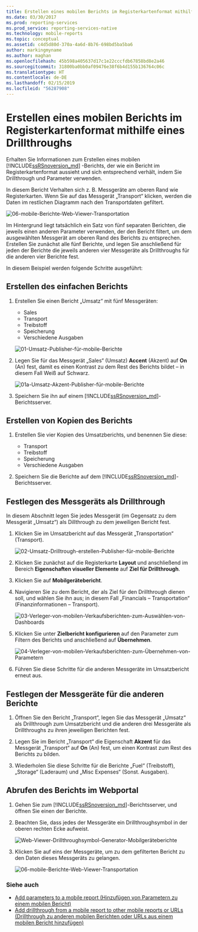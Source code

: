 ```yaml
---
title: Erstellen eines mobilen Berichts im Registerkartenformat mithilfe eines Drillthroughs | Mobile Berichte von Reporting Services | Microsoft-Dokumentation
ms.date: 03/30/2017
ms.prod: reporting-services
ms.prod_service: reporting-services-native
ms.technology: mobile-reports
ms.topic: conceptual
ms.assetid: c4d5d80d-370a-4a6d-8b76-698bd5ba5ba6
author: markingmyname
ms.author: maghan
ms.openlocfilehash: 45b598a405637d17c1e22cccfdb67858bd8e2a46
ms.sourcegitcommit: 31800ba0bb0af09476e38f6b4d155b136764c06c
ms.translationtype: HT
ms.contentlocale: de-DE
ms.lasthandoff: 02/15/2019
ms.locfileid: "56287908"
---
```

# <a name="create-a-tabbed-mobile-report-by-using-drillthrough"></a>Erstellen eines mobilen Berichts im Registerkartenformat mithilfe eines Drillthroughs
Erhalten Sie Informationen zum Erstellen eines mobilen [!INCLUDE[ssRSnoversion_md](../../includes/ssrsnoversion-md.md)] -Berichts, der wie ein Bericht im Registerkartenformat aussieht und sich entsprechend verhält, indem Sie Drillthrough und Parameter verwenden.

In diesem Bericht Verhalten sich z. B. Messgeräte am oberen Rand wie Registerkarten. Wenn Sie auf das Messgerät „Transport“ klicken, werden die Daten im restlichen Diagramm nach den Transportdaten gefiltert.

![06-mobile-Berichte-Web-Viewer-Transportation](../../reporting-services/mobile-reports/media/tabbed-mobile-report-web-viewer-transportation-complete.png)

Im Hintergrund liegt tatsächlich ein Satz von fünf separaten Berichten, die jeweils einen anderen Parameter verwenden, der den Bericht filtert, um dem ausgewählten Messgerät am oberen Rand des Berichts zu entsprechen. Erstellen Sie zunächst alle fünf Berichte, und legen Sie anschließend für jeden der Berichte die jeweils anderen vier Messgeräte als Drillthroughs für die anderen vier Berichte fest.

In diesem Beispiel werden folgende Schritte ausgeführt:

## <a name="create-the-basic-report"></a>Erstellen des einfachen Berichts

1. Erstellen Sie einen Bericht „Umsatz“ mit fünf Messgeräten:

    * Sales
    * Transport
    * Treibstoff
    * Speicherung
    * Verschiedene Ausgaben

   ![01-Umsatz-Publisher-für-mobile-Berichte](../../reporting-services/mobile-reports/media/01-sales-mobile-report-publisher.png)
    
2. Legen Sie für das Messgerät „Sales“ (Umsatz) **Accent** (Akzent) auf **On** (An) fest, damit es einen Kontrast zu dem Rest des Berichts bildet – in diesem Fall Weiß auf Schwarz.

    ![01a-Umsatz-Akzent-Publisher-für-mobile-Berichte](../../reporting-services/mobile-reports/media/01a-sales-accent-mobile-report-publisher.png)
    
3. Speichern Sie ihn auf einem [!INCLUDE[ssRSnoversion_md](../../includes/ssrsnoversion-md.md)]-Berichtsserver.

## <a name="make-copies-of-the-report"></a>Erstellen von Kopien des Berichts

1. Erstellen Sie vier Kopien des Umsatzberichts, und benennen Sie diese: 

    * Transport
    * Treibstoff
    * Speicherung
    * Verschiedene Ausgaben

3. Speichern Sie die Berichte auf dem [!INCLUDE[ssRSnoversion_md](../../includes/ssrsnoversion-md.md)]-Berichtsserver.

## <a name="set-the-gauge-as-a-drillthrough"></a>Festlegen des Messgeräts als Drillthrough

In diesem Abschnitt legen Sie jedes Messgerät (im Gegensatz zu dem Messgerät „Umsatz“) als Dillthrough zu dem jeweiligen Bericht fest.

1. Klicken Sie im Umsatzbericht auf das Messgerät „Transportation“ (Transport).

    ![02-Umsatz-Drilltrough-erstellen-Publisher-für-mobile-Berichte](../../reporting-services/mobile-reports/media/02-sales-create-drillthrough-mobile-report-publisher.png)

2. Klicken Sie zunächst auf die Registerkarte **Layout** und anschließend im Bereich **Eigenschaften visueller Elemente** auf **Ziel für Drillthrough**.

3. Klicken Sie auf **Mobilgerätebericht**.

4. Navigieren Sie zu dem Bericht, der als Ziel für den Drillthrough dienen soll, und wählen Sie ihn aus; in diesem Fall „Financials – Transportation“ (Finanzinformationen – Transport).

    ![03-Verleger-von-mobilen-Verkaufsberichten-zum-Auswählen-von-Dashboards](../../reporting-services/mobile-reports/media/03-sales-select-dashboard-mobile-report-publisher.png)

5. Klicken Sie unter **Zielbericht konfigurieren** auf den Parameter zum Filtern des Berichts und anschließend auf **Übernehmen**.

   ![04-Verleger-von-mobilen-Verkaufsberichten-zum-Übernehmen-von-Parametern](../../reporting-services/mobile-reports/media/04-sales-apply-parameters-mobile-report-publisher.png)
   
6. Führen Sie diese Schritte für die anderen Messgeräte im Umsatzbericht erneut aus. 

## <a name="set-the-gauges-for-the-other-reports"></a>Festlegen der Messgeräte für die anderen Berichte

1.  Öffnen Sie den Bericht „Transport“, legen Sie das Messgerät „Umsatz“ als Drillthrough zum Umsatzbericht und die anderen drei Messgeräte als Drillthroughs zu ihren jeweiligen Berichten fest.

2. Legen Sie im Bericht „Transport“ die Eigenschaft **Akzent** für das Messgerät „Transport“ auf **On** (An) fest, um einen Kontrast zum Rest des Berichts zu bilden.

3. Wiederholen Sie diese Schritte für die Berichte „Fuel“ (Treibstoff), „Storage“ (Laderaum) und „Misc Expenses“ (Sonst. Ausgaben). 

## <a name="view-the-report-in-the-web-portal"></a>Abrufen des Berichts im Webportal

1. Gehen Sie zum [!INCLUDE[ssRSnoversion_md](../../includes/ssrsnoversion-md.md)]-Berichtsserver, und öffnen Sie einen der Berichte. 

2. Beachten Sie, dass jedes der Messgeräte ein Drillthroughsymbol in der oberen rechten Ecke aufweist.

    ![Web-Viewer-Drillthroughsymbol-Generator-Mobilgeräteberichte](../../reporting-services/mobile-reports/media/web-viewer-drillthrough-icon-mobile-report-builder.png)

3. Klicken Sie auf eins der Messgeräte, um zu dem gefilterten Bericht zu den Daten dieses Messgeräts zu gelangen.

   ![06-mobile-Berichte-Web-Viewer-Transportation](../../reporting-services/mobile-reports/media/06-mobile-report-web-viewer-transportation.png)

### <a name="see-also"></a>Siehe auch
    
* [Add parameters to a mobile report (Hinzufügen von Parametern zu einem mobilen Bericht)](../../reporting-services/mobile-reports/add-parameters-to-a-mobile-report-reporting-services.md)
* [Add drillthrough from a mobile report to other mobile reports or URLs (Drillthrough zu anderen mobilen Berichten oder URLs aus einem mobilen Bericht hinzufügen)](../../reporting-services/mobile-reports/add-drillthrough-from-a-mobile-report-to-other-mobile-reports-or-urls.md)




  

